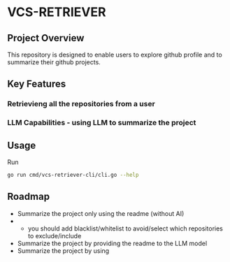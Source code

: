 # VCS-RETRIEVER 

## Project Overview  
This repository is designed to enable users to explore github profile and to summarize their github projects.

##  Key Features  

###  Retrievieng all the repositories from a user  
###  LLM Capabilities - using LLM to summarize the project

## Usage
Run
```bash
go run cmd/vcs-retriever-cli/cli.go --help
```
## Roadmap 
- Summarize the project only using the readme (without AI)
- - you should add blacklist/whitelist to avoid/select which repositories to exclude/include
- Summarize the project by providing the readme to the LLM model
- Summarize the project by using 